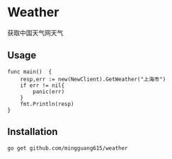 # Weather

获取中国天气网天气

## Usage
```
func main()  {
    resp,err := new(NewClient).GetWeather("上海市")
    if err != nil{
        panic(err)
    }
    fmt.Println(resp)
}
```

## Installation
```
go get github.com/mingguang615/weather
```
